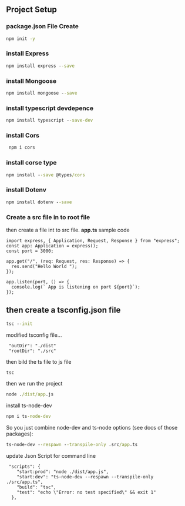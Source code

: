 ## Project Setup

### package.json File Create

```cmd
npm init -y

```

### install Express

```cmd
npm install express --save
```

### install Mongoose

```cmd
npm install mongoose --save
```

### install typescript devdepence

```cmd
npm install typescript --save-dev
```

### install Cors

```cmd
 npm i cors
```

### install corse type

```cmd
npm install --save @types/cors

```

### install Dotenv

```cmd
npm install dotenv --save
```

### Create a **src** file in to root file

then create a file int to src file.
**app.ts**
sample code

```code
import express, { Application, Request, Response } from "express";
const app: Application = express();
const port = 3000;

app.get("/", (req: Request, res: Response) => {
  res.send("Hello World ");
});

app.listen(port, () => {
  console.log(` App is listening on port ${port}`);
});

```

## then create a tsconfig.json file

```cmd
tsc --init
```

modified tsconfig file...

```code
 "outDir": "./dist"
 "rootDir": "./src"
```

then bild the ts file to js file

```cmd
tsc
```

then we run the project

```cmd
node ./dist/app.js
```

install ts-node-dev

```cmd
npm i ts-node-dev
```

So you just combine node-dev and ts-node options (see docs of those packages):

```cmd
ts-node-dev --respawn --transpile-only .src/app.ts
```

update Json Script for command line

```code
 "scripts": {
    "start:prod": "node ./dist/app.js",
    "start:dev": "ts-node-dev --respawn --transpile-only ./src/app.ts",
    "build": "tsc",
    "test": "echo \"Error: no test specified\" && exit 1"
  },
```

